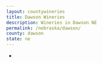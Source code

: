 ```yaml
---
layout: countywineries
title: Dawson Wineries
description: Wineries in Dawson NE
permalink: /nebraska/dawson/
county: dawson
state: ne
---
```

-
